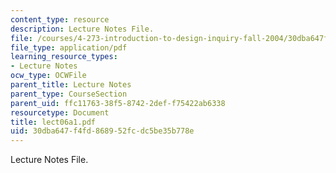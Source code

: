 ```yaml
---
content_type: resource
description: Lecture Notes File.
file: /courses/4-273-introduction-to-design-inquiry-fall-2004/30dba647f4fd868952fcdc5be35b778e_lect06a1.pdf
file_type: application/pdf
learning_resource_types:
- Lecture Notes
ocw_type: OCWFile
parent_title: Lecture Notes
parent_type: CourseSection
parent_uid: ffc11763-38f5-8742-2def-f75422ab6338
resourcetype: Document
title: lect06a1.pdf
uid: 30dba647-f4fd-8689-52fc-dc5be35b778e
---
```

Lecture Notes File.

